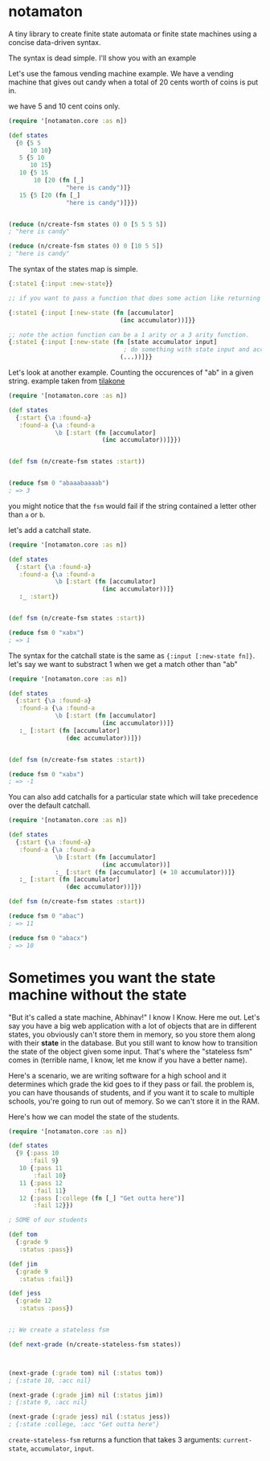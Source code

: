 # notamaton

A tiny library to create finite state automata or finite state machines using a concise data-driven syntax.

The syntax is dead simple. I'll show you with an example

Let's use the famous vending machine example. 
We have a vending machine that gives out candy 
when a total of 20 cents worth of coins is put in.

we have 5 and 10 cent coins only.

```clj
(require '[notamaton.core :as n])

(def states
  {0 {5 5
      10 10}
   5 {5 10
      10 15}
   10 {5 15
       10 [20 (fn [_]
                "here is candy")]}
   15 {5 [20 (fn [_]
                "here is candy")]}})


(reduce (n/create-fsm states 0) 0 [5 5 5 5]) 
; "here is candy"

(reduce (n/create-fsm states 0) 0 [10 5 5]) 
; "here is candy"

```
The syntax of the states map is simple. 


```clj
{:state1 {:input :new-state}}

;; if you want to pass a function that does some action like returning "here is candy"

{:state1 {:input [:new-state (fn [accumulator]
                               (inc accumulator))]}}

;; note the action function can be a 1 arity or a 3 arity function.
{:state1 {:input [:new-state (fn [state accumulator input]
                                ; do something with state input and accumulator
                               (...))]}}

```


Let's look at another example. Counting the occurences of "ab" in a given string.
example taken from [tilakone](https://github.com/metosin/tilakone)

```clj
(require '[notamaton.core :as n])

(def states
  {:start {\a :found-a}
   :found-a {\a :found-a
             \b [:start (fn [accumulator]
                          (inc accumulator))]}})


(def fsm (n/create-fsm states :start))


(reduce fsm 0 "abaaabaaaab")
; => 3

```
you might notice that the `fsm` would fail if the string contained a letter other than `a` or `b`.

let's add a catchall state.

```clj
(require '[notamaton.core :as n])

(def states
  {:start {\a :found-a}
   :found-a {\a :found-a
             \b [:start (fn [accumulator]
                          (inc accumulator))]}
   :_ :start})


(def fsm (n/create-fsm states :start))

(reduce fsm 0 "xabx")
; => 1

```

The syntax for the catchall state is the same as `{:input [:new-state fn]}`.
let's say we want to substract 1 when we get a match other than "ab"

```clj
(require '[notamaton.core :as n])

(def states
  {:start {\a :found-a}
   :found-a {\a :found-a
             \b [:start (fn [accumulator]
                          (inc accumulator))]}
   :_ [:start (fn [accumulator]
                (dec accumulator))]})


(def fsm (n/create-fsm states :start))

(reduce fsm 0 "xabx")
; => -1

```

You can also add catchalls for a particular state which will take precedence over the default catchall.

```clj
(require '[notamaton.core :as n])

(def states
  {:start {\a :found-a}
   :found-a {\a :found-a
             \b [:start (fn [accumulator]
                          (inc accumulator))]
             :_ [:start (fn [accumulator] (+ 10 accumulator))]}
   :_ [:start (fn [accumulator]
                (dec accumulator))]})

(def fsm (n/create-fsm states :start))

(reduce fsm 0 "abac")
; => 11

(reduce fsm 0 "abacx")
; => 10
```

# Sometimes you want the state machine without the state

"But it's called a state machine, Abhinav!" I know I Know.
Here me out. 
Let's say you have a big web application with a lot of objects that are in different states,
you obviously can't store them in memory, so you store them along with their **state** in the database.
But you still want to know how to transition the state of the object given some input.
That's where the "stateless fsm" comes in (terrible name, I know, let me know if you have a better name).

Here's a scenario, we are writing software for a high school and it determines which grade the kid goes to if they pass or fail.
the problem is, you can have thousands of students, and if you want it to scale to multiple schools, you're going to run out of memory.
So we can't store it in the RAM.


Here's how we can model the state of the students.
```clj
(require '[notamaton.core :as n])

(def states
  {9 {:pass 10
      :fail 9}
   10 {:pass 11
       :fail 10}
   11 {:pass 12
       :fail 11}
   12 {:pass [:college (fn [_] "Get outta here")]
       :fail 12}})

; SOME of our students

(def tom
  {:grade 9
   :status :pass})

(def jim
  {:grade 9
   :status :fail})

(def jess
  {:grade 12
   :status :pass})


;; We create a stateless fsm

(def next-grade (n/create-stateless-fsm states))



(next-grade (:grade tom) nil (:status tom)) 
; {:state 10, :acc nil}

(next-grade (:grade jim) nil (:status jim))
; {:state 9, :acc nil}

(next-grade (:grade jess) nil (:status jess)) 
; {:state :college, :acc "Get outta here"}

```

`create-stateless-fsm` returns a function that takes 3 arguments: `current-state`, `accumulator`, `input`.

